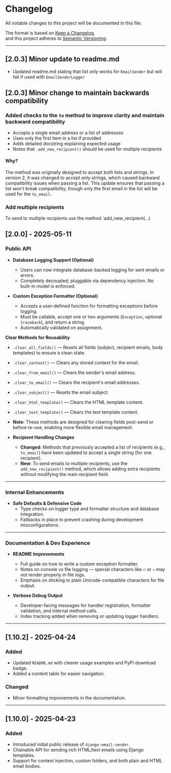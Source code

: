 # Changelog

All notable changes to this project will be documented in this file.

The format is based on [Keep a Changelog](https://keepachangelog.com/en/1.0.0/),  
and this project adheres to [Semantic Versioning](https://semver.org/spec/v2.0.0.html).

---

## [2.0.3] Minor update to readme.md
 - Updated readme.md stating that list only works for `EmailSender` but will fail if used with `EmailSenderLogger`

## [2.0.3] Minor change to maintain backwards compatibility

### Added checks to the `to` method to improve clarity and maintain backward compatibility

- Accepts a single email address or a list of addresses
- Uses only the first item in a list if provided
- Adds detailed docstring explaining expected usage
- Notes that `.add_new_recipient()` should be used for multiple recipients

#### Why?

The method was originally designed to accept both lists and strings. In version 2, it was changed to accept only strings, which caused backward compatibility issues when passing a list. This update ensures that passing a list won't break compatibility, though only the first email in the list will be used for the `to_email`.

### Add multiple recipients
To send to multiple recipients use the method `add_new_recipient(...)


## [2.0.0] - 2025-05-11


### Public API

- **Database Logging Support (Optional)**
  - Users can now integrate database-backed logging for sent emails or errors.
  - Completely decoupled; pluggable via dependency injection. No built-in model is enforced.

- **Custom Exception Formatter (Optional)**
  - Accepts a user-defined function for formatting exceptions before logging.
  - Must be callable, accept one or two arguments (`Exception`, optional `traceback`), and return a string.
  - Automatically validated on assignment.

**Clear Methods for Reusability**
  - `.clear_all_fields()` — Resets all fields (subject, recipient emails, body templates) to ensure a clean state.
  - `.clear_context()` — Clears any stored context for the email.
  - `.clear_from_email()` — Clears the sender's email address.
  - `.clear_to_email()` — Clears the recipient's email addresses.
  - `.clear_subject()` — Resets the email subject.
  - `.clear_html_template()` — Clears the HTML template content.
  - `.clear_text_template()` — Clears the text template content.
  - **Note**: These methods are designed for clearing fields post-send or before re-use, enabling more flexible email management.

- **Recipient Handling Changes**
  - **Changed**: Methods that previously accepted a list of recipients (e.g., `to_email`) have been updated to accept a single string (for one recipient).
  - **New**: To send emails to multiple recipients, use the `add_new_recipient()` method, which allows adding extra recipients without modifying the main recipient field.

---

### Internal Enhancements

- **Safe Defaults & Defensive Code**
  - Type checks on logger type and formatter structure and database integration.
  - Fallbacks in place to prevent crashing during development misconfigurations.

---

### Documentation & Dev Experience

- **README Improvements**
  - Full guide on how to write a custom exception formatter.
  - Notes on console vs file logging — special characters like `🔥` or `→` may not render properly in file logs.
  - Emphasis on sticking to plain Unicode-compatible characters for file output.

- **Verbose Debug Output**
  - Developer-facing messages for handler registration, formatter validation, and internal method calls.
  - Index tracking added when removing or updating logger handlers.

---

## [1.10.2] - 2025-04-24

### Added
- Updated `README.md` with clearer usage examples and PyPI download badge.
- Added a content table for easier navigation.

### Changed
- Minor formatting improvements in the documentation.

---

## [1.10.0] - 2025-04-23

### Added
- Introduced initial public release of `django-email-sender`.
- Chainable API for sending rich HTML/text emails using Django templates.
- Support for context injection, custom folders, and both plain and HTML email bodies.
